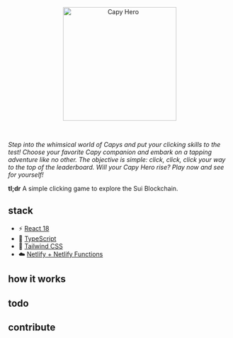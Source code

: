 <p align='center'>
  <img src='https://user-images.githubusercontent.com/47785842/217014370-3ecbd8d0-c07f-4c72-8b0f-f59941559aaf.png' alt='Capy Hero' width='256'/>
</p>

<br>

_Step into the whimsical world of Capys and put your clicking skills to the test! Choose your favorite Capy companion and embark on a tapping adventure like no other. The objective is simple: click, click, click your way to the top of the leaderboard. Will your Capy Hero rise? Play now and see for yourself!_

**tl;dr** A simple clicking game to explore the Sui Blockchain.

## stack

- ⚡️ [React 18](https://beta.reactjs.org/)
- 🦾 [TypeScript](https://www.typescriptlang.org/)
- 🎨 [Tailwind CSS](https://tailwindcss.com/)
- ☁️ [Netlify + Netlify Functions](https://www.netlify.com/)

## how it works

## todo

## contribute
